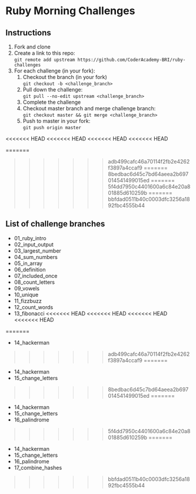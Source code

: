 # Ruby Morning Challenges

## Instructions
1. Fork and clone
2. Create a link to this repo: <br/>
   `git remote add upstream https://github.com/CoderAcademy-BRI/ruby-challenges`
3. For each challenge (in your fork):
    1. Checkout the branch (in your fork)<br/>
     `git checkout -b <challenge_branch>`
    3. Pull down the challenge: <br/>
     `git pull --no-edit upstream <challenge_branch>`
    4. Complete the challenge
    5. Checkout master branch and merge challenge branch:<br/>
    `git checkout master && git merge <challenge_branch>`
    1. Push to master in your fork:<br/>
     `git push origin master`

<<<<<<< HEAD
<<<<<<< HEAD
<<<<<<< HEAD
<<<<<<< HEAD

=======
>>>>>>> adb499cafc46a70114f2fb2e4262f3897a4ccaf9
=======
>>>>>>> 8bedbac6d45c7bd64aeea2b697014541499015ed
=======
>>>>>>> 5f4dd7950c4401600a6c84e20a801885d610259b
=======
>>>>>>> bbfdad0511b40c0003dfc3256a1892fbc4555b44
## List of challenge branches
* 01_ruby_intro
* 02_input_output
* 03_largest_number
* 04_sum_numbers
* 05_in_array
* 06_definition
* 07_included_once
* 08_count_letters
* 09_vowels
* 10_unique
* 11_fizzbuzz
* 12_count_words
* 13_fibonacci
<<<<<<< HEAD
<<<<<<< HEAD
<<<<<<< HEAD
<<<<<<< HEAD

=======
* 14_hackerman
>>>>>>> adb499cafc46a70114f2fb2e4262f3897a4ccaf9
=======
* 14_hackerman
* 15_change_letters
>>>>>>> 8bedbac6d45c7bd64aeea2b697014541499015ed
=======
* 14_hackerman
* 15_change_letters
* 16_palindrome
>>>>>>> 5f4dd7950c4401600a6c84e20a801885d610259b
=======
* 14_hackerman
* 15_change_letters
* 16_palindrome
* 17_combine_hashes
>>>>>>> bbfdad0511b40c0003dfc3256a1892fbc4555b44
